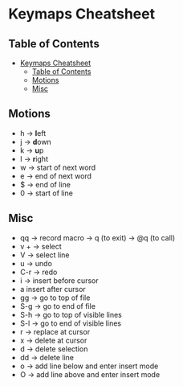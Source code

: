 # Keymaps Cheatsheet

## Table of Contents

- [Keymaps Cheatsheet](#keymaps-cheatsheet)
  - [Table of Contents](#table-of-contents)
  - [Motions](#motions)
  - [Misc](#misc)

## Motions

- h -> **l**eft
- j -> **d**own
- k -> **u**p
- l -> **r**ight
- w -> start of next word
- e -> end of next word
- $ -> end of line
- 0 -> start of line

## Misc

- qq -> record macro -> q (to exit) -> @q (to call)
- v + <motion> -> select
- V -> select line
- u -> undo
- C-r -> redo
- i -> insert before cursor
- a insert after cursor
- gg -> go to top of file
- S-g -> go to end of file
- S-h -> go to top of visible lines
- S-l -> go to end of visible lines
- r -> replace at cursor
- x -> delete at cursor
- d<motion> -> delete selection
- dd -> delete line
- o -> add line below and enter insert mode
- O -> add line above and enter insert mode
